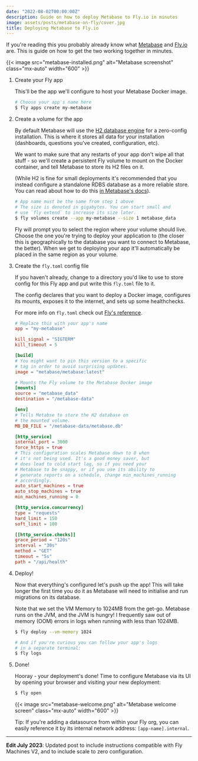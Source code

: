 ```yaml
---
date: "2022-08-02T00:00:00Z"
description: Guide on how to deploy Metabase to Fly.io in minutes
image: assets/posts/metabase-on-fly/cover.jpg
title: Deploying Metabase to Fly.io
---
```


If you're reading this you probably already know what [Metabase][mb] and [Fly.io][fly] are.
This is guide on how to get the two working together in minutes.

[mb]: https://www.metabase.com/
[fly]: https://fly.io/

{{< image src="metabase-installed.png" alt="Metabase screenshot" class="mx-auto" width="600" >}}

1. Create your Fly app

   This'll be the app we'll configure to host your Metabase Docker image.

   ```bash
   # Choose your app's name here
   $ fly apps create my-metabase
   ```

2. Create a volume for the app

   By default Metabase will use the [H2 database engine](https://www.h2database.com/html/main.html) for a zero-config installation. This is where it stores all data for your installation (dashboards, questions you've created, configuration, etc).

   We want to make sure that any restarts of your app don't wipe all that stuff - so we'll create a persistent Fly volume to mount on the Docker container, and tell Metabase to store its H2 files on it.

   (While H2 is fine for small deployments it's recommended that you instead configure a standalone RDBS database as a more reliable store. You can read about how to do this [in Metabase's docs](https://www.metabase.com/docs/latest/operations-guide/running-metabase-on-docker.html#migrating-to-a-production-installation)).

   ```bash
   # App name must be the same from step 1 above
   # The size is denoted in gigabytes. You can start small and
   # use `fly extend` to increase its size later.
   $ fly volumes create --app my-metabase --size 1 metabase_data
   ```

   Fly will prompt you to select the region where your volume should live. Choose the one you're trying to deploy your application to (the closer this is geographically to the database you want to connect to Metabase, the better). When we get to deploying your app it'll automatically be placed in the same region as your volume.

3. Create the `fly.toml` config file

   If you haven't already, change to a directory you'd like to use to store config for this Fly app and put write this `fly.toml` file to it.

   The config declares that you want to deploy a Docker image, configures its mounts, exposes it to the internet, and sets up some healthchecks.

   For more info on `fly.toml` check out [Fly's reference](https://fly.io/docs/reference/configuration/).

   ```toml
   # Replace this with your app's name
   app = "my-metabase"

   kill_signal = "SIGTERM"
   kill_timeout = 5

   [build]
   # You might want to pin this version to a specific
   # tag in order to avoid surprising updates.
   image = "metabase/metabase:latest"

   # Mounts the Fly volume to the Metabase Docker image
   [mounts]
   source = "metabase_data"
   destination = "/metabase-data"

   [env]
   # Tells Metabse to store the H2 database on
   # the mounted volume.
   MB_DB_FILE = "/metabase-data/metabase.db"

   [http_service]
   internal_port = 3000
   force_https = true
   # This configuration scales Metabase down to 0 when
   # it's not being used. It's a good money saver, but
   # does lead to cold start lag, so if you need your
   # Metabase to be snappy, or if you use its ability to
   # generate reports on a schedule, change min_machines_running
   # accordingly.
   auto_start_machines = true
   auto_stop_machines = true
   min_machines_running = 0

   [http_service.concurrency]
   type = "requests"
   hard_limit = 150
   soft_limit = 100

   [[http_service.checks]]
   grace_period = "120s"
   interval = "30s"
   method = "GET"
   timeout = "5s"
   path = "/api/health"
   ```

4. Deploy!

   Now that everything's configured let's push up the app! This will take longer the first time you do it as Metabase will need to initialise and run migrations on its database.

   Note that we set the VM Memory to 1024MB from the get-go. Metabase runs on the JVM, and the JVM is hungry! I frequently saw out of memory (OOM) errors in logs when running with less than 1024MB.

   ```bash
   $ fly deploy --vm-memory 1024

   # And if you're curious you can follow your app's logs
   # in a separate terminal:
   $ fly logs
   ```

5. Done!

   Hooray - your deployment's done! Time to configure Metabase via its UI by opening your browser and visiting your new deployment:

   ```bash
   $ fly open
   ```

   {{< image src="metabase-welcome.png" alt="Metabase welcome screen" class="mx-auto" width="600" >}}

   Tip: If you're adding a datasource from within your Fly org, you can easily reference it by its internal network address: `[app-name].internal`.

---

**Edit July 2023**: Updated post to include instructions compatible with Fly Machines V2, and to include scale to zero configuration.
